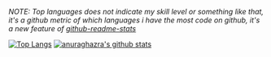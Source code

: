 *NOTE: Top languages does not indicate my skill level or something like that, it's a github metric of which languages i have the most code on github, it's a new feature of [github-readme-stats](https://github.com/anuraghazra/github-readme-stats)*

[![Top Langs](https://github-readme-stats.vercel.app/api/top-langs/?username=SekiBetu&hide=javascript,html,shell&theme=radical)](https://github.com/anuraghazra/github-readme-stats)
[![anuraghazra's github stats](https://github-readme-stats.vercel.app/api?username=SekiBetu&show_icons=true&theme=radical)](https://github.com/anuraghazra/github-readme-stats)
